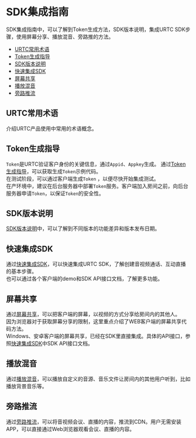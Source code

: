 # SDK集成指南

SDK集成指南中，可以了解到Token生成方法，SDK版本说明，集成URTC SDK步骤，使用屏幕分享、播放混音、旁路推的方法。

* [URTC常用术语](urtc/sdk/term)
* [Token生成指导](urtc/sdk/token)
* [SDK版本说明](urtc/sdk/Version)
* [快速集成SDK](urtc/sdk/VideoStart)
* [屏幕共享](urtc/sdk/Video/screenshare)
* [播放混音](urtc/sdk/Audio/AudioMixing)
* [旁路推流](urtc/sdk/Video/cdnSteaming)

## URTC常用术语

介绍URTC产品使用中常用的术语概念。

## Token生成指导

`Token`是URTC验证客户身份的关键信息，通过`Appid`、`Appkey`生成。 通过[Token生成指导](urtc/sdk/token)，可以获取生成`Token`示例代码。    
在测试阶段，可以通过客户端生成`Token` ，以便尽快开始集成测试。        
在产环境中，建议在后台服务器中部署`Token`服务。客户端加入房间之前，向后台服务器申请`Token`，以保证`Token`的安全性。     
 
## SDK版本说明
 
[SDK版本说明](/urtc/sdk/Version)中，可以了解到不同版本的功能差异和版本发布日期。
 
## 快速集成SDK
 
 通过[快速集成SDK](urtc/sdk/VideoStart)，可以快速集成URTC SDK，了解创建音视频通话、互动直播的基本步骤。    
 也可以通过各个客户端的demo和SDK API接口文档，了解更多功能。
 
## 屏幕共享

通过[屏幕共享](urtc/sdk/Video/screenshare)，可以把客户端的屏幕，以视频的方式分享给房间内的其他人。    
因为浏览器对于获取屏幕分享的限制，这里重点介绍了WEB客户端的屏幕共享代码方法。    
Windows、安卓客户端的屏幕共享，已经在SDK里直接集成。具体的API接口，参照[快速集成SDK](urtc/sdk/VideoStart)中SDK API接口文档。
 
## 播放混音

通过[播放混音](urtc/sdk/Audio/AudioMixing)，可以播放自定义的音源、音乐文件让房间内的其他用户听到，比如播放背景音乐等。

## 旁路推流

通过[旁路推流](urtc/sdk/Video/cdnSteaming)，可以将音视频会议、直播的内容，推流到CDN。用户无需安装APP，可以直接通过Web浏览器观看会议、直播的内容。
 
